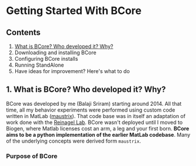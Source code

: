# Getting Started With BCore

## Contents
1. [What is BCore? Who developed it? Why?](#1)
2. Downloading and installing BCore
3. Configuring BCore installs
4. Running StandAlone
5. Have ideas for improvement? Here's what to do

## <a name="1"></a>1. What is BCore? Who developed it? Why?
BCore was developed by me (Balaji Sriram) starting around 2014. All that time, all my behavior experiments were performed using custom code written in MatLab ([maustrix](https://github.com/balajisriram/maustrix)). That code base was in itself an adaptation of work done with the [Reinagel Lab](http://www.ratrix.org/). BCore wasn't deployed until I moved to Biogen, where Matlab licenses cost an arm, a leg and your first born. **BCore aims to be a python implementation of the earlier MatLab codebase**. Many of the underlying concepts were derived form `maustrix`. 
### Purpose of BCore
